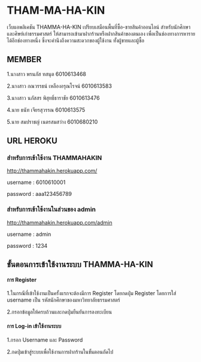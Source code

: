 # THAM-MA-HA-KIN
เว็บแอพลิเคชัน THAMMA-HA-KIN เปรียบเสมือนพื้นที่ซื้อ-ขายสินค้าออนไลน์ สำหรับนักศึกษาและศิษย์เก่าธรรมศาสตร์ ให้สามารถเข้ามาฝากร้านหรือฝากสินค้าของตนเอง เพื่อเป็นช่องทางการหารายได้อีกช่องทางหนึ่ง ซึ่งจะคำนึงถึงความสะดวกของผู้ใช้งาน ทั้งผู้ขายและผู้ซื้อ 
## MEMBER
1.นางสาว พรนภัส ทสนุต 6010613468

2.นางสาว กณวรรธน์ เหลืองอรุณโรจน์ 6010613583

3.นางสาว นภัสสร พิสุทธิ์ธาราชัย 6010613476

4.นาย ธนัท เจียรสุวรรณ 6010613575

5.นาย สมปราชญ์ เนตรสมสว่าง 6010680210

## URL HEROKU
###  สำหรับการเข้าใช้งาน THAMMAHAKIN
http://thammahakin.herokuapp.com/

username : 6010610001

password : aaa123456789

### สำหรับการเข้าใช้งานในส่วนของ admin
http://thammahakin.herokuapp.com/admin

username : admin

password : 1234


## ขั้นตอนการเข้าใช้งานระบบ THAMMA-HA-KIN
#### การ Register
1.ในกรณีที่เข้าใช้งานเป็นครั้งแรกจะต้องมีการ Register โดยกดปุ่ม Register โดยการใส่ username เป็น รหัสนักศึกษาของมหาวิทยาลัยธรรมศาสตร์

2.กรอกข้อมูลให้ครบถ้วนและกดปุ่มยืนยันการลงทะเบียน

#### การ Log-in เข้าใช้งานระบบ
1.กรอก Username และ Password 

2.กดปุ่มเข้าสู่ระบบเพื่อใช้งานการฝากร้านในขั้นตอนถัดไป
